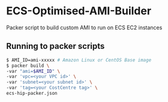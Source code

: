 # ECS-Optimised-AMI-Builder
Packer script to build custom AMI to run on ECS EC2 instances

## Running to packer scripts

```bash
$ AMI_ID=ami-xxxxx # Amazon Linux or CentOS Base image
$ packer build \
-var "ami=$AMI_ID" \
-var 'vpc=<your VPC id>' \
-var 'subnet=<your subnet id>' \
-var 'tag=<your CostCentre tag>' \
ecs-hip-packer.json
```